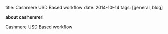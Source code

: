title: Cashmere USD Based workflow
date: 2014-10-14
tags: [general, blog]

**about cashemrer**!

Cashmere USD Based workflow
